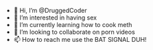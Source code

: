 - 👋 Hi, I’m @DruggedCoder
- 👀 I’m interested in having sex
- 🌱 I’m currently learning how to cook meth
- 💞️ I’m looking to collaborate on porn videos
- 📫 How to reach me use the BAT SIGNAL DUH!

<!---
DruggedCoder/DruggedCoder is a ✨ special ✨ repository because its `README.md` (this file) appears on your GitHub profile.
You can click the Preview link to take a look at your changes.
--->

